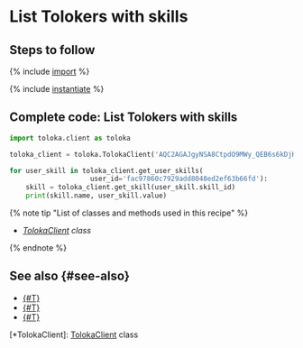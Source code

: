 # List Tolokers with skills

## Steps to follow

{% include [import](../_includes/recipes/import.md) %}

{% include [instantiate](../_includes/recipes/instantiate.md) %}

## Complete code: List Tolokers with skills

```python
import toloka.client as toloka

toloka_client = toloka.TolokaClient('AQC2AGAJgyNSA8CtpdO9MWy_QEB6s6kDjHUoElE', 'PRODUCTION')

for user_skill in toloka_client.get_user_skills(
                    user_id='fac97860c7929add8048ed2ef63b66fd'):
    skill = toloka_client.get_skill(user_skill.skill_id)
    print(skill.name, user_skill.value)
```

{% note tip "List of classes and methods used in this recipe" %}

- _[TolokaClient](../reference/toloka.client.TolokaClient.md) class_

{% endnote %}

## See also {#see-also}

- [{#T}](../../guide/concepts/overview.md)
- [{#T}](./learn-basics.md)
- [{#T}](./use-cases.md)

[*TolokaClient]: [TolokaClient](../reference/toloka.client.TolokaClient.md) class